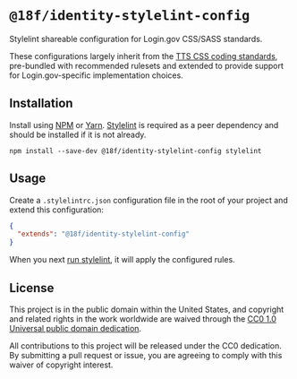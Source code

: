 # `@18f/identity-stylelint-config`

Stylelint shareable configuration for Login.gov CSS/SASS standards.

These configurations largely inherit from the [TTS CSS coding standards](https://engineering.18f.gov/css/), pre-bundled with recommended rulesets and extended to provide support for Login.gov-specific implementation choices.

## Installation

Install using [NPM](https://www.npmjs.com/) or [Yarn](https://yarnpkg.com/). [Stylelint](https://stylelint.io/) is required as a peer dependency and should be installed if it is not already.

```
npm install --save-dev @18f/identity-stylelint-config stylelint
```

## Usage

Create a `.stylelintrc.json` configuration file in the root of your project and extend this configuration:

```json
{
  "extends": "@18f/identity-stylelint-config"
}
```

When you next [run stylelint](https://stylelint.io/user-guide/usage/cli), it will apply the configured rules.

## License

This project is in the public domain within the United States, and copyright and related rights in the work worldwide are waived through the [CC0 1.0 Universal public domain dedication](https://creativecommons.org/publicdomain/zero/1.0/).

All contributions to this project will be released under the CC0 dedication. By submitting a pull request or issue, you are agreeing to comply with this waiver of copyright interest.
